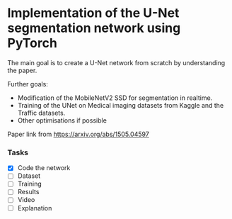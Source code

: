 # Implementation of the U-Net segmentation network using PyTorch

The main goal is to create a U-Net network from scratch by understanding the paper. 

Further goals:
- Modification of the MobileNetV2 SSD for segmentation in realtime.
- Training of the UNet on Medical imaging datasets from Kaggle and the Traffic datasets.
- Other optimisations if possible

Paper link from https://arxiv.org/abs/1505.04597

### Tasks

- [X] Code the network
- [ ] Dataset
- [ ] Training
- [ ] Results
- [ ] Video
- [ ] Explanation
